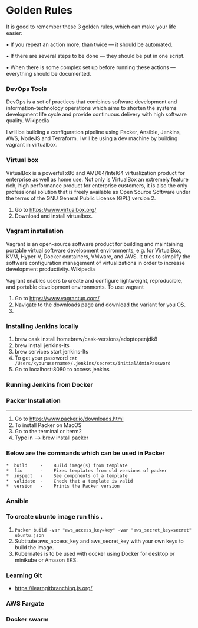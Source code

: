 #  Golden Rules
It is good to remember these 3 golden rules, which can make your life easier:

   •   If you repeat an action more, than twice — it should be automated.

   •   If there are several steps to be done — they should be put in one script.

   •   When there is some complex set up before running these actions — everything should be documented.


### DevOps Tools
DevOps is a set of practices that combines software development and information-technology operations which aims to shorten the systems development life cycle and provide continuous delivery with high software quality. Wikipedia

I will be building a configuration pipeline using Packer, Ansible, Jenkins, AWS, NodeJS and Terraform.
I will be using a dev machine by building vagrant in virtualbox.

### Virtual box
VirtualBox is a powerful x86 and AMD64/Intel64 virtualization product for enterprise as well as home use. Not only is VirtualBox an extremely feature rich, high performance product for enterprise customers, it is also the only professional solution that is freely available as Open Source Software under the terms of the GNU General Public License (GPL) version 2.

1.  Go to https://www.virtualbox.org/
2.  Download and install virtualbox.

### Vagrant installation
Vagrant is an open-source software product for building and maintaining portable virtual software development environments, e.g. for VirtualBox, KVM, Hyper-V, Docker containers, VMware, and AWS. It tries to simplify the software configuration management of virtualizations in order to increase development productivity. Wikipedia

Vagrant enables users to create and configure lightweight, reproducible, and portable development environments.
To use vagrant

1.  Go to https://www.vagrantup.com/
2.  Navigate to the downloads page and download the variant for you OS.
3.  
### Installing Jenkins locally
1.  brew cask install homebrew/cask-versions/adoptopenjdk8
2.  brew install jenkins-lts
3.  brew services start jenkins-lts
4.  To get your password ```cat /Users/<yourusername>/.jenkins/secrets/initialAdminPassword```
5.  Go to localhost:8080 to access jenkins
### Running Jenkins from Docker


### Packer Installation
----
1.  Go to https://www.packer.io/downloads.html    
2.  To install Packer on MacOS   
3.  Go to the terminal or iterm2  
4.  Type in --> brew install packer 

### Below are the commands which can be used in Packer       
    *  build     -    Build image(s) from template       
    *  fix       -    Fixes templates from old versions of packer    
    *  inspect   -    See components of a template       
    *  validate  -    Check that a template is valid       
    *  version   -    Prints the Packer version          
### Ansible 

### To create ubunto image run this .     
1. ```Packer build -var "aws_access_key=key" -var "aws_secret_key=secret" ubuntu.json ```   
2. Subtitute aws_access_key and aws_secret_key with your own keys to build the image.
3.  Kubernates is to be used with docker using Docker for desktop or minikube or Amazon EKS.
### Learning Git
*  https://learngitbranching.js.org/
### AWS Fargate

### Docker swarm 

